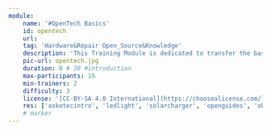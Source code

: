 ```yaml
---
module:
    name: '#OpenTech Basics'
    id: opentech
    url: 
    tag: 'Hardware&Repair Open_Source&Knowledge'
    description: 'This Training Module is dedicated to transfer the basic knowledge of #OpenTech understanding for tools, skills and maker experience'
    pic-url: opentech.jpg
    duration: 0 # 30 #introduction
    max-participants: 15
    min-trainers: 2
    difficulty: 3
    license: '[CC-BY-SA 4.0 International](https://choosealicense.com/licenses/cc-by-sa-4.0/)'
    res: ['askotecintro', 'ledlight', 'solarcharger', 'openguides', 'ohg', 'odg']
    # marker
--- 
```


